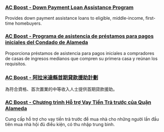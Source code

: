 <RenderIf language="en,tl">

### [AC Boost - Down Payment Loan Assistance Program](https://www.acboost.org/)

Provides down payment assistance loans to eligible, middle-income, first-time homebuyers.

</RenderIf>

<RenderIf language="es">

### [AC Boost - Programa de asistencia de préstamos para pagos iniciales del Condado de Alameda](https://www.acboost.org/)

Proporciona préstamos de asistencia para pagos iniciales a compradores de casas de ingresos medianos que compren su primera casa y reúnan los requisitos.

</RenderIf>

<RenderIf language="zh">

### [AC Boost - 阿拉米達縣首期貸款援助計劃](https://www.acboost.org/)

為符合資格、首次置業的中等收入人士提供首期貸款援助。

</RenderIf>

<RenderIf language="vi">

### [AC Boost - Chương trình Hỗ trợ Vay Tiền Trả trước của Quận Alameda](https://www.acboost.org/)

Cung cấp hỗ trợ cho vay tiền trả trước để mua nhà cho những người lần đầu tiên mua nhà hội đủ điều kiện, có thu nhập trung bình.

</RenderIf>

